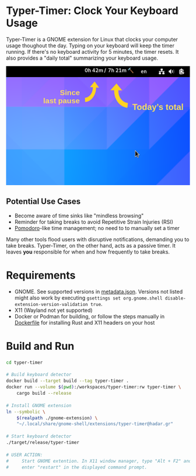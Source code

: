 # Typer-Timer: Clock Your Keyboard Usage

Typer-Timer is a GNOME extension for Linux that clocks your computer usage thoughout the day. Typing on your keyboard will keep the timer running. If there's no keyboard activity for 5 minutes, the timer resets. It also provides a "daily total" summarizing your keyboard usage.

![GNOME extension demo](docs/gnome-extension-demo.png)

## Potential Use Cases

* Become aware of time sinks like "mindless browsing"
* Reminder for taking breaks to avoid Repetitive Strain Injuries (RSI)
* [Pomodoro](https://en.wikipedia.org/wiki/Pomodoro_Technique)-like time management; no need to to manually set a timer

Many other tools flood users with disruptive notifications, demanding you to take breaks.
Typer-Timer, on the other hand, acts as a passive timer.
It leaves **you** responsible for when and how frequently to take breaks.

# Requirements

* GNOME. See supported versions in [metadata.json](gnome-extension/metadata.json). Versions not listed might also work by executing `gsettings set org.gnome.shell disable-extension-version-validation true`.
* X11 (Wayland not yet supported)
* Docker or Podman for building, or follow the steps manually in [Dockerfile](Dockerfile) for installing Rust and X11 headers on your host

# Build and Run

```bash
cd typer-timer

# Build keyboard detector
docker build --target build --tag typer-timer .
docker run --volume $(pwd):/workspaces/typer-timer:rw typer-timer \
    cargo build --release

# Install GNOME extension
ln --symbolic \
    $(realpath ./gnome-extension) \
    "~/.local/share/gnome-shell/extensions/typer-timer@hadar.gr"

# Start keyboard detector
./target/release/typer-timer

# USER ACTION:
#     Start GNOME extention. In X11 window manager, type "Alt + F2" and
#     enter "restart" in the displayed command prompt.
```
